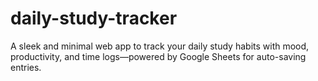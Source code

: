 # daily-study-tracker
A sleek and minimal web app to track your daily study habits with mood, productivity, and time logs—powered by Google Sheets for auto-saving entries.

